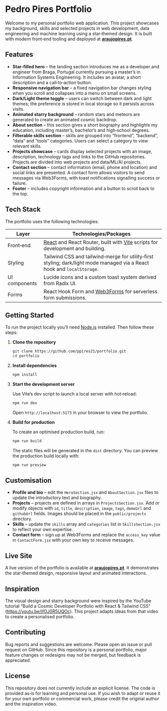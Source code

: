 # Pedro Pires Portfolio

Welcome to my personal portfolio web application.  This project showcases my background, skills and selected projects in web development, data engineering and machine learning using a star‑themed design.  It is built with modern front‑end tooling and deployed at **[araujopires.pt](https://araujopires.pt/)**.

## Features

- **Star‑filled hero** – the landing section introduces me as a developer and engineer from Braga, Portugal currently pursuing a master’s in Information Systems Engineering.  It includes an avatar, a short description and a call‑to‑action button.
- **Responsive navigation bar** – a fixed navigation bar changes styling when you scroll and collapses into a menu on small screens.
- **Dark/Light theme toggle** – users can switch between dark and light themes; the preference is stored in local storage so it persists across visits.
- **Animated starry background** – random stars and meteors are generated to create an animated cosmic backdrop.
- **About section** – this section gives a short biography and highlights my education, including master’s, bachelor’s and high‑school degrees.
- **Filterable skills section** – skills are grouped into “frontend”, “backend”, “data” and “tools” categories.  Users can select a category to view relevant skills.
- **Projects showcase** – cards display selected projects with an image, description, technology tags and links to the GitHub repositories.  Projects are divided into web projects and data/ML/AI projects.
- **Contact section** – contact information (email, phone and location) and social links are presented.  A contact form allows visitors to send messages via Web3Forms, with toast notifications signalling success or failure.
- **Footer** – includes copyright information and a button to scroll back to the top.

## Tech Stack

The portfolio uses the following technologies:

| Layer        | Technologies/Packages                                                         |
|-------------|------------------------------------------------------------------------------|
| Front‑end   | [React](https://reactjs.org/) and React Router, built with [Vite](https://vitejs.dev/) scripts for development and building. |
| Styling     | Tailwind CSS and tailwind‑merge for utility‑first styling; dark/light mode managed via a React hook and `localStorage`. |
| UI components | Lucide icons and a custom toast system derived from Radix UI. |
| Forms       | React Hook Form and [Web3Forms](https://web3forms.com/) for serverless form submissions. |

## Getting Started

To run the project locally you’ll need [Node.js](https://nodejs.org/) installed.  Then follow these steps:

1. **Clone the repository**

   ```bash
   git clone https://github.com/ppires21/portfolio.git
   cd portfolio
   ```

2. **Install dependencies**

   ```bash
   npm install
   ```

3. **Start the development server**

   Use Vite’s dev script to launch a local server with hot‑reload:

   ```bash
   npm run dev
   ```

   Open `http://localhost:5173` in your browser to view the portfolio.

4. **Build for production**

   To create an optimised production build, run:

   ```bash
   npm run build
   ```

   The static files will be generated in the `dist` directory.  You can preview the production build locally with:

   ```bash
   npm run preview
   ```

## Customisation

- **Profile and bio** – edit the `HeroSection.jsx` and `AboutSection.jsx` files to update the introductory text and biography.
- **Projects** – projects are defined in arrays in `ProjectsSection.jsx`.  Add or modify objects with `id`, `title`, `description`, `image`, `tags`, `demoUrl` and `githubUrl` fields.  Images should be placed in the `public/projects` directory.
- **Skills** – update the `skills` array and `categories` list in `SkillsSection.jsx` to reflect your own expertise.
- **Contact form** – sign up at Web3Forms and replace the `access_key` value in `ContactForm.jsx` with your own key to receive messages.

## Live Site

A live version of the portfolio is available at **[araujopires.pt](https://araujopires.pt/)**.  It demonstrates the star‑themed design, responsive layout and animated interactions.

## Inspiration

The visual design and starry background were inspired by the YouTube tutorial “Build a Cosmic Developer Portfolio with React & Tailwind CSS” (https://youtu.be/ifOJ0R5UQOc).  This project adapts ideas from that video to create a personalised portfolio.

## Contributing

Bug reports and suggestions are welcome.  Please open an issue or pull request on GitHub.  Since this repository is a personal portfolio, major feature changes or redesigns may not be merged, but feedback is appreciated.

## License

This repository does not currently include an explicit license.  The code is provided as‑is for learning and personal use.  If you wish to adapt or reuse it for your own portfolio or commercial work, please credit the original author and the inspiration video.
